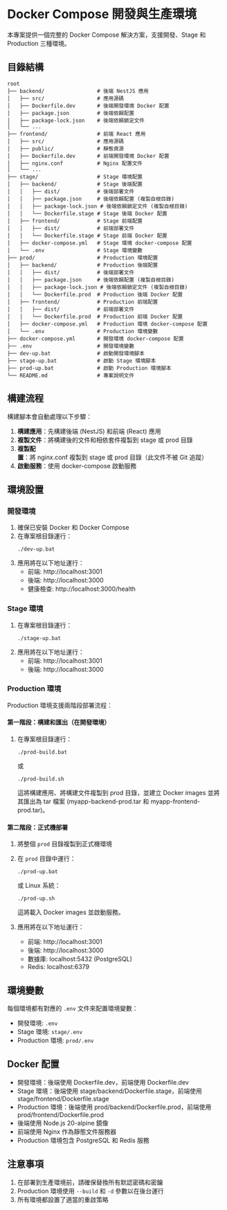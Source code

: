 # Docker Compose 開發與生產環境

本專案提供一個完整的 Docker Compose 解決方案，支援開發、Stage 和 Production 三種環境。

## 目錄結構

```
root
├── backend/                 # 後端 NestJS 應用
│   ├── src/                 # 應用源碼
│   ├── Dockerfile.dev       # 後端開發環境 Docker 配置
│   ├── package.json         # 後端依賴配置
│   ├── package-lock.json    # 後端依賴鎖定文件
│   └── ...
├── frontend/                # 前端 React 應用
│   ├── src/                 # 應用源碼
│   ├── public/              # 靜態資源
│   ├── Dockerfile.dev       # 前端開發環境 Docker 配置
│   ├── nginx.conf           # Nginx 配置文件
│   └── ...
├── stage/                   # Stage 環境配置
│   ├── backend/             # Stage 後端配置
│   │   ├── dist/            # 後端部署文件
│   │   ├── package.json     # 後端依賴配置 (複製自根目錄)
│   │   ├── package-lock.json # 後端依賴鎖定文件 (複製自根目錄)
│   │   └── Dockerfile.stage # Stage 後端 Docker 配置
│   ├── frontend/            # Stage 前端配置
│   │   ├── dist/            # 前端部署文件
│   │   └── Dockerfile.stage # Stage 前端 Docker 配置
│   ├── docker-compose.yml   # Stage 環境 docker-compose 配置
│   └── .env                 # Stage 環境變數
├── prod/                    # Production 環境配置
│   ├── backend/             # Production 後端配置
│   │   ├── dist/            # 後端部署文件
│   │   ├── package.json     # 後端依賴配置 (複製自根目錄)
│   │   ├── package-lock.json # 後端依賴鎖定文件 (複製自根目錄)
│   │   └── Dockerfile.prod  # Production 後端 Docker 配置
│   ├── frontend/            # Production 前端配置
│   │   ├── dist/            # 前端部署文件
│   │   └── Dockerfile.prod  # Production 前端 Docker 配置
│   ├── docker-compose.yml   # Production 環境 docker-compose 配置
│   └── .env                 # Production 環境變數
├── docker-compose.yml       # 開發環境 docker-compose 配置
├── .env                     # 開發環境變數
├── dev-up.bat               # 啟動開發環境腳本
├── stage-up.bat             # 啟動 Stage 環境腳本
├── prod-up.bat              # 啟動 Production 環境腳本
└── README.md                # 專案說明文件
```

## 構建流程

構建腳本會自動處理以下步驟：

1. **構建應用**：先構建後端 (NestJS) 和前端 (React) 應用
2. **複製文件**：將構建後的文件和相依套件複製到 stage 或 prod 目錄
3. **複製配置**：將 nginx.conf 複製到 stage 或 prod 目錄（此文件不被 Git 追蹤）
4. **啟動服務**：使用 docker-compose 啟動服務

## 環境設置

### 開發環境

1. 確保已安裝 Docker 和 Docker Compose
2. 在專案根目錄運行：
   ```
   ./dev-up.bat
   ```
3. 應用將在以下地址運行：
   - 前端: http://localhost:3001
   - 後端: http://localhost:3000
   - 健康檢查: http://localhost:3000/health

### Stage 環境

1. 在專案根目錄運行：
   ```
   ./stage-up.bat
   ```
2. 應用將在以下地址運行：
   - 前端: http://localhost:3001
   - 後端: http://localhost:3000

### Production 環境

Production 環境支援兩階段部署流程：

#### 第一階段：構建和匯出（在開發環境）
1. 在專案根目錄運行：
   ```
   ./prod-build.bat
   ```
   或
   ```
   ./prod-build.sh
   ```
   這將構建應用、將構建文件複製到 prod 目錄，並建立 Docker images 並將其匯出為 tar 檔案 (myapp-backend-prod.tar 和 myapp-frontend-prod.tar)。

#### 第二階段：正式機部署
1. 將整個 `prod` 目錄複製到正式機環境
2. 在 `prod` 目錄中運行：
   ```
   ./prod-up.bat
   ```
   或 Linux 系統：
   ```
   ./prod-up.sh
   ```
   這將載入 Docker images 並啟動服務。

3. 應用將在以下地址運行：
   - 前端: http://localhost:3001
   - 後端: http://localhost:3000
   - 數據庫: localhost:5432 (PostgreSQL)
   - Redis: localhost:6379

## 環境變數

每個環境都有對應的 `.env` 文件來配置環境變數：

- 開發環境: `.env`
- Stage 環境: `stage/.env`
- Production 環境: `prod/.env`

## Docker 配置

- 開發環境：後端使用 Dockerfile.dev，前端使用 Dockerfile.dev
- Stage 環境：後端使用 stage/backend/Dockerfile.stage，前端使用 stage/frontend/Dockerfile.stage
- Production 環境：後端使用 prod/backend/Dockerfile.prod，前端使用 prod/frontend/Dockerfile.prod
- 後端使用 Node.js 20-alpine 鏡像
- 前端使用 Nginx 作為靜態文件服務器
- Production 環境包含 PostgreSQL 和 Redis 服務

## 注意事項

1. 在部署到生產環境前，請確保替換所有默認密碼和密鑰
2. Production 環境使用 `--build` 和 `-d` 參數以在後台運行
3. 所有環境都設置了適當的重啟策略